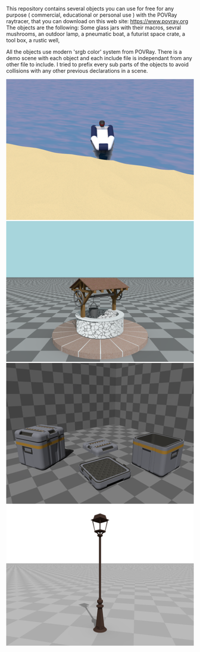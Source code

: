 This repository contains several objects you can use for free for any 
purpose ( commercial, educational or personal use ) with the POVRay
raytracer, that you can download on this web site: https://www.povray.org
The objects are the following:
	Some glass jars with their macros,
	sevral mushrooms,
	an outdoor lamp,
	a pneumatic boat,
	a futurist space crate,
	a tool box,
	a rustic well,
	
	
All the objects use modern 'srgb color' system from POVRay. There is a 
demo scene with each object and each include file is independant from 
any other file to include. I tried to prefix every sub parts of the
objects to avoid collisions with any other previous declarations in a 
scene.

![The pneumatic boat in a demo scene](/includeFiles/pneumaticBoat/pneumaticBoatImage.png)
![The well object](/includeFiles/well/rusticWell.png)
![The crate object in a demo scene](/includeFiles/spaceCrate1/spaceCrate.png)
![The outdoor lamp in a demo scene](/includeFiles/outdoorsLamp/lampRender.png)
